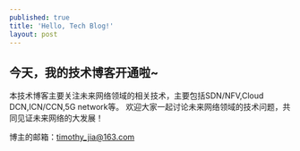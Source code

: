 ```yaml
---
published: true
title: 'Hello, Tech Blog!'
layout: post
---
```


## 今天，我的技术博客开通啦~
本技术博客主要关注未来网络领域的相关技术，主要包括SDN/NFV,Cloud DCN,ICN/CCN,5G network等。
欢迎大家一起讨论未来网络领域的技术问题，共同见证未来网络的大发展！


博主的邮箱：timothy_jia@163.com
